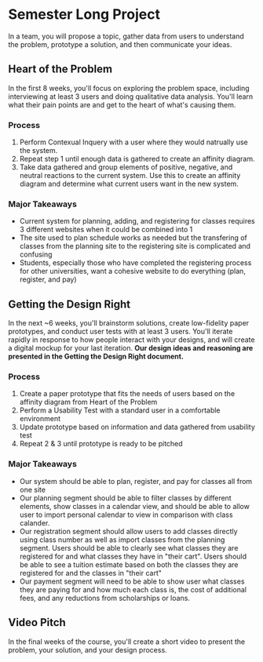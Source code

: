 # Semester Long Project

In a team, you will propose a topic, gather data from users to understand the problem, prototype a solution, and then communicate your ideas.

## Heart of the Problem
In the first 8 weeks, you'll focus on exploring the problem space, including interviewing at least 3 users and doing qualitative data analysis. You'll learn what their pain points are and get to the heart of what's causing them. 

### Process
1. Perform Contexual Inquery with a user where they would natrually use the system.
2. Repeat step 1 until enough data is gathered to create an affinity diagram.
3. Take data gathered and group elements of positive, negative, and neutral reactions to the current system. Use this to create an affinity diagram and determine what current users want in the new system.

### Major Takeaways
- Current system for planning, adding, and registering for classes requires 3 different websites when it could be combined into 1
- The site used to plan schedule works as needed but the transfering of classes from the planning site to the registering site is complicated and confusing
- Students, especially those who have completed the registering process for other universities, want a cohesive website to do everything (plan, register, and pay)

## Getting the Design Right
In the next ~6 weeks, you'll brainstorm solutions, create low-fidelity paper prototypes, and conduct user tests with at least 3 users. You'll iterate rapidly in response to how people interact with your designs, and will create a digital mockup for your last iteration. __Our design ideas and reasoning are presented in the Getting the Design Right document.__

### Process
1. Create a paper prototype that fits the needs of users based on the affinity diagram from Heart of the Problem
2. Perform a Usability Test with a standard user in a comfortable environment
3. Update prototype based on information and data gathered from usability test
4. Repeat 2 & 3 until prototype is ready to be pitched

### Major Takeaways
- Our system should be able to plan, register, and pay for classes all from one site
- Our planning segment should be able to filter classes by different elements, show classes in a calendar view, and should be able to allow user to import personal calendar to view in comparison with class calander.
- Our registration segment should allow users to add classes directly using class number as well as import classes from the planning segment. Users should be able to clearly see what classes they are registered for and what classes they have in "their cart". Users should be able to see a tuition estimate based on both the classes they are registered for and the classes in "their cart"
- Our payment segment will need to be able to show user what classes they are paying for and how much each class is, the cost of additional fees, and any reductions from scholarships or loans.

## Video Pitch

In the final weeks of the course, you'll create a short video to present the problem, your solution, and your design process.
